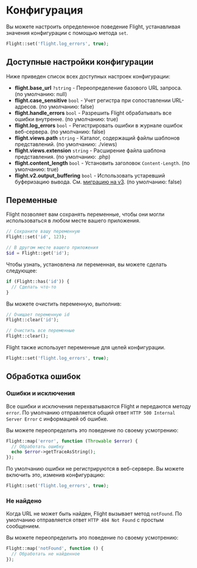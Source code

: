 # Конфигурация

Вы можете настроить определенное поведение Flight, устанавливая значения конфигурации с помощью метода `set`.

```php
Flight::set('flight.log_errors', true);
```

## Доступные настройки конфигурации

Ниже приведен список всех доступных настроек конфигурации:

- **flight.base_url** `?string` - Переопределение базового URL запроса. (по умолчанию: null)
- **flight.case_sensitive** `bool` - Учет регистра при сопоставлении URL-адресов. (по умолчанию: false)
- **flight.handle_errors** `bool` - Разрешить Flight обрабатывать все ошибки внутренне. (по умолчанию: true)
- **flight.log_errors** `bool` - Регистрировать ошибки в журнале ошибок веб-сервера. (по умолчанию: false)
- **flight.views.path** `string` - Каталог, содержащий файлы шаблонов представлений. (по умолчанию: ./views)
- **flight.views.extension** `string` - Расширение файла шаблона представления. (по умолчанию: .php)
- **flight.content_length** `bool` - Установить заголовок `Content-Length`. (по умолчанию: true)
- **flight.v2.output_buffering** `bool` - Использовать устаревший буферизацию вывода. См. [миграцию на v3](migrating-to-v3). (по умолчанию: false)

## Переменные

Flight позволяет вам сохранять переменные, чтобы они могли использоваться в любом месте вашего приложения.

```php
// Сохраните вашу переменную
Flight::set('id', 123);

// В другом месте вашего приложения
$id = Flight::get('id');
```

Чтобы узнать, установлена ли переменная, вы можете сделать следующее:

```php
if (Flight::has('id')) {
  // Сделать что-то
}
```

Вы можете очистить переменную, выполнив:

```php
// Очищает переменную id
Flight::clear('id');

// Очистить все переменные
Flight::clear();
```

Flight также использует переменные для целей конфигурации.

```php
Flight::set('flight.log_errors', true);
```

## Обработка ошибок

### Ошибки и исключения

Все ошибки и исключения перехватываются Flight и передаются методу `error`.
По умолчанию отправляется общий ответ `HTTP 500 Internal Server Error` с информацией об ошибке.

Вы можете переопределить это поведение по своему усмотрению:

```php
Flight::map('error', function (Throwable $error) {
  // Обработать ошибку
  echo $error->getTraceAsString();
});
```

По умолчанию ошибки не регистрируются в веб-сервере. Вы можете включить это, изменив конфигурацию:

```php
Flight::set('flight.log_errors', true);
```

### Не найдено

Когда URL не может быть найден, Flight вызывает метод `notFound`.
По умолчанию отправляется ответ `HTTP 404 Not Found` с простым сообщением.

Вы можете переопределить это поведение по своему усмотрению:

```php
Flight::map('notFound', function () {
  // Обработать не найденное
});
```